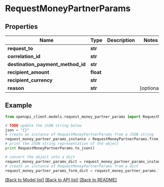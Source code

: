 # RequestMoneyPartnerParams


## Properties
Name | Type | Description | Notes
------------ | ------------- | ------------- | -------------
**request_to** | **str** |  | 
**correlation_id** | **str** |  | 
**destination_payment_method_id** | **str** |  | 
**recipient_amount** | **float** |  | 
**recipient_currency** | **str** |  | 
**reason** | **str** |  | [optional] 

## Example

```python
from openapi_client.models.request_money_partner_params import RequestMoneyPartnerParams

# TODO update the JSON string below
json = "{}"
# create an instance of RequestMoneyPartnerParams from a JSON string
request_money_partner_params_instance = RequestMoneyPartnerParams.from_json(json)
# print the JSON string representation of the object
print RequestMoneyPartnerParams.to_json()

# convert the object into a dict
request_money_partner_params_dict = request_money_partner_params_instance.to_dict()
# create an instance of RequestMoneyPartnerParams from a dict
request_money_partner_params_form_dict = request_money_partner_params.from_dict(request_money_partner_params_dict)
```
[[Back to Model list]](../README.md#documentation-for-models) [[Back to API list]](../README.md#documentation-for-api-endpoints) [[Back to README]](../README.md)


